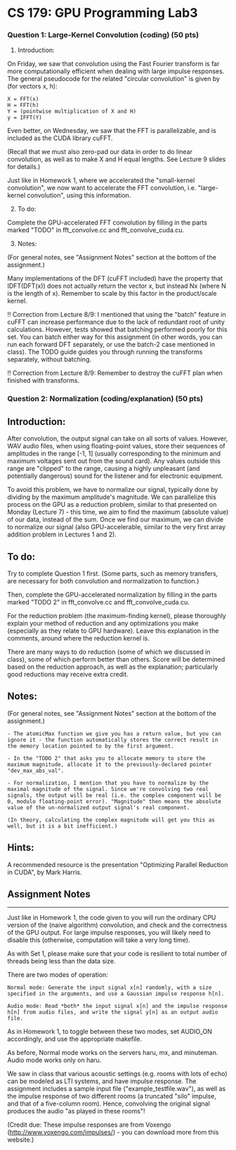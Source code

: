 # CS 179: GPU Programming Lab3

### Question 1: Large-Kernel Convolution (coding) (50 pts)

1. Introduction:

On Friday, we saw that convolution using the Fast Fourier transform is far more computationally efficient when dealing with large impulse responses. The general pseudocode for the related "circular convolution" is given by (for vectors x, h):

	X = FFT(x)
	H = FFT(h)
	Y = (pointwise multiplication of X and H)
	y = IFFT(Y)


Even better, on Wednesday, we saw that the FFT is parallelizable, and is included as the CUDA library cuFFT.

(Recall that we must also zero-pad our data in order to do linear convolution, as well as to make X and H equal lengths. See Lecture 9 slides for details.)


Just like in Homework 1, where we accelerated the "small-kernel convolution", we now want to accelerate the FFT convolution, i.e. "large-kernel convolution", using this information.


2. To do:

Complete the GPU-accelerated FFT convolution by filling in the parts marked "TODO" in fft_convolve.cc and fft_convolve_cuda.cu.



3. Notes:

(For general notes, see "Assignment Notes" section at the bottom of the assignment.)

Many implementations of the DFT (cuFFT included) have the property that IDFT(DFT(x)) does not actually return the vector x, but instead Nx (where N is the length of x). Remember to scale by this factor in the product/scale kernel.

!! Correction from Lecture 8/9: I mentioned that using the "batch" feature in cuFFT can increase performance due to the lack of redundant root of unity calculations. However, tests showed that batching performed poorly for this set. You can batch either way for this assignment (in other words, you can run each forward DFT separately, or use the batch-2 case mentioned in class). The TODO guide guides you through running the transforms separately, without batching.

!! Correction from Lecture 8/9: Remember to destroy the cuFFT plan when finished with transforms.



### Question 2: Normalization (coding/explanation) (50 pts)

Introduction:
------------------

After convolution, the output signal can take on all sorts of values. However, WAV audio files, when using floating-point values, store their sequences of amplitudes in the range [-1, 1] (usually corresponding to the minimum and maximum voltages sent out from the sound card). Any values outside this range are "clipped" to the range, causing a highly unpleasant (and potentially dangerous) sound for the listener and for electronic equipment.

To avoid this problem, we have to normalize our signal, typically done by dividing by the maximum amplitude's magnitude. We can parallelize this process on the GPU as a reduction problem, similar to that presented on Monday (Lecture 7) - this time, we aim to find the maximum (absolute value) of our data, instead of the sum. Once we find our maximum, we can divide to normalize our signal (also GPU-accelerable, similar to the very first array addition problem in Lectures 1 and 2).


To do:
------------------

Try to complete Question 1 first. (Some parts, such as memory transfers, are necessary for both convolution and normalization to function.)

Then, complete the GPU-accelerated normalization by filling in the parts marked "TODO 2" in fft_convolve.cc and fft_convolve_cuda.cu.

For the reduction problem (the maximum-finding kernel), please thoroughly explain your method of reduction and any optimizations you make (especially as they relate to GPU hardware). Leave this explanation in the comments, around where the reduction kernel is.

There are many ways to do reduction (some of which we discussed in class), some of which perform better than others. Score will be determined based on the reduction approach, as well as the explanation; particularly good reductions may receive extra credit.




Notes:
------------------

(For general notes, see "Assignment Notes" section at the bottom of the assignment.)

	- The atomicMax function we give you has a return value, but you can ignore it - the function automatically stores the correct result in the memory location pointed to by the first argument.

	- In the "TODO 2" that asks you to allocate memory to store the maximum magnitude, allocate it to the previously-declared pointer "dev_max_abs_val".

	- For normalization, I mention that you have to normalize by the maximal magnitude of the signal. Since we're convolving two real signals, the output will be real (i.e. the complex component will be 0, modulo floating-point error). "Magnitude" then means the absolute value of the un-normalized output signal's real component.

	(In theory, calculating the complex magnitude will get you this as well, but it is a bit inefficient.)




Hints:
------------------

A recommended resource is the presentation "Optimizing Parallel Reduction in CUDA", by Mark Harris.





Assignment Notes
--------------------------------------------------------
--------------------------------------------------------

Just like in Homework 1, the code given to you will run the ordinary CPU version of the (naive algorithm) convolution, and check and the correctness of the GPU output. For large impulse responses, you will likely need to disable this (otherwise, computation will take a very long time).

As with Set 1, please make sure that your code is resilient to total number of threads being less than the data size.

There are two modes of operation:

	Normal mode: Generate the input signal x[n] randomly, with a size specified in the arguments, and use a Gaussian impulse response h[n].

	Audio mode: Read *both* the input signal x[n] and the impulse response h[n] from audio files, and write the signal y[n] as an output audio file.


As in Homework 1, to toggle between these two modes, set AUDIO_ON accordingly, and use the appropriate makefile.

As before, Normal mode works on the servers haru, mx, and minuteman.
Audio mode works only on haru.


We saw in class that various acoustic settings (e.g. rooms with lots of echo) can be modeled as LTI systems, and have impulse response. The assignment includes a sample input file ("example_testfile.wav"), as well as the impulse response of two different rooms (a truncated "silo" impulse, and that of a five-column room). Hence, convolving the original signal produces the audio "as played in these rooms"!

(Credit due: These impulse responses are from Voxengo (http://www.voxengo.com/impulses/) - you can download more from this website.)
